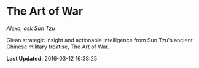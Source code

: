 # The Art of War
*Alexa, ask Sun Tzu*

Glean strategic insight and actionable intelligence from Sun Tzu's ancient Chinese military treatise, The Art of War.

**Last Updated:** 2016-03-12 16:38:25